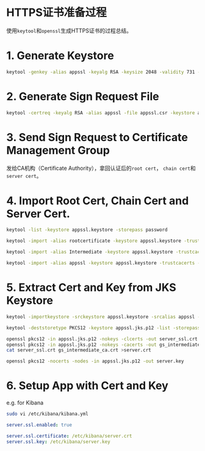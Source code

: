 HTTPS证书准备过程
===

使用`keytool`和`openssl`生成HTTPS证书的过程总结。

# 1. Generate Keystore
```sh
keytool -genkey -alias appssl -keyalg RSA -keysize 2048 -validity 731 -keystore appssl.keystore -keypass password -storepass password -dname "CN=appserver01.dummy.com, OU=MyOrg China, O=MyOrg, L=Guangzhou, ST=Guangdong, C=CN" -ext "SAN=dns:appserver01.dummy.com,dns:appserver02.dummy.com,dns:appserver03.dummy.com,dns:appserver04.dummy.com,dns:appserver05.dummy.com,dns:appserver06.dummy.com"  
```

# 2. Generate Sign Request File
```sh
keytool -certreq -keyalg RSA -alias appssl -file appssl.csr -keystore appssl.keystore -keypass password -storepass password -ext "SAN=dns:appserver01.dummy.com,dns:appserver02.dummy.com,dns:appserver03.dummy.com,dns:appserver04.dummy.com,dns:appserver05.dummy.com,dns:appserver06.dummy.com"
```

# 3. Send Sign Request to Certificate Management Group

发给CA机构（Certificate Authority），拿回认证后的`root cert`， `chain cert`和`server cert`。


# 4. Import Root Cert, Chain Cert and Server Cert.

```sh
keytool -list -keystore appssl.keystore -storepass password

keytool -import -alias rootcertificate -keystore appssl.keystore -trustcacerts -file Root.crt -storepass password

keytool -import -alias Intermediate -keystore appssl.keystore -trustcacerts -file Intermediate.crt -storepass password

keytool -import -alias appssl -keystore appssl.keystore -trustcacerts -file ServerCertificate.crt -storepass password
```

# 5. Extract Cert and Key from JKS Keystore

```sh
keytool -importkeystore -srckeystore appssl.keystore -srcalias appssl -destkeystore appssl.jks.p12 -deststoretype PKCS12 -storepass password

keytool -deststoretype PKCS12 -keystore appssl.jks.p12 -list -storepass password

openssl pkcs12 -in appssl.jks.p12 -nokeys -clcerts -out server_ssl.crt
openssl pkcs12 -in appssl.jks.p12 -nokeys -cacerts -out gs_intermediate_ca.crt
cat server_ssl.crt gs_intermediate_ca.crt >server.crt

openssl pkcs12 -nocerts -nodes -in appssl.jks.p12 -out server.key
```

# 6. Setup App with Cert and Key

e.g. for Kibana

```sh
sudo vi /etc/kibana/kibana.yml
```
```yml
server.ssl.enabled: true

server.ssl.certificate: /etc/kibana/server.crt
server.ssl.key: /etc/kibana/server.key
```
